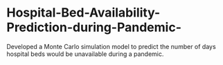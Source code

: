 # Hospital-Bed-Availability-Prediction-during-Pandemic-
Developed a Monte Carlo simulation model to predict the number of days hospital beds would be unavailable during a pandemic.
